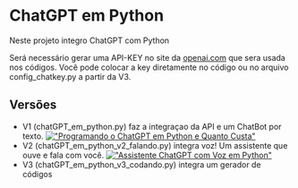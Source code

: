 # ChatGPT em Python

Neste projeto integro ChatGPT com Python

Será necessário gerar uma API-KEY no site da <a href="https://openai.com">openai.com</a> que sera usada nos códigos. Você pode colocar a key diretamente no código ou no arquivo config_chatkey.py a partir da V3.

## Versões
- V1 (chatGPT_em_python.py) faz a integraçao da API e um ChatBot por texto.
[!["Programando o ChatGPT em Python e Quanto Custa"](https://img.youtube.com/vi/I4ceiHBsN3c/0.jpg)](https://www.youtube.com/watch?v=I4ceiHBsN3c)
- V2 (chatGPT_em_python_v2_falando.py) integra voz! Um assistente que ouve e fala com você.
[!["Assistente ChatGPT com Voz em Python"](https://img.youtube.com/vi/p1mD3aYb2iw/0.jpg)](https://www.youtube.com/watch?v=p1mD3aYb2iw)
- V3 (chatGPT_em_python_v3_codando.py) integra um gerador de códigos

